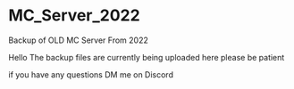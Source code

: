 # MC_Server_2022
Backup of OLD MC Server From 2022

Hello
The backup files are currently being uploaded here please be patient 

if you have any questions DM me on Discord
